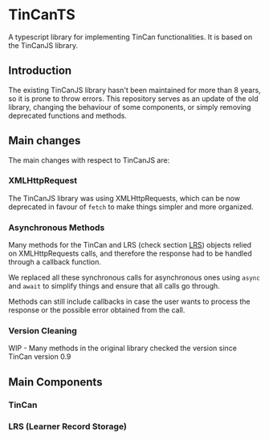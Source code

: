 # TinCanTS

A typescript library for implementing TinCan functionalities. It is based on the TinCanJS library.

## Introduction

The existing TinCanJS library hasn't been maintained for more than 8 years, so it is prone to throw errors. This repository serves as an update of the old library, changing the behaviour of some components, or simply removing deprecated functions and methods.

## Main changes

The main changes with respect to TinCanJS are:

### XMLHttpRequest

The TinCanJS library was using XMLHttpRequests, which can be now deprecated in favour of `fetch` to make things simpler and more organized.

### Asynchronous Methods

Many methods for the TinCan and LRS (check section [LRS](#LRS-(Learner-Record-Storage))) objects relied on XMLHttpRequests calls, and therefore the response had to be handled through a callback function. 

We replaced all these synchronous calls for asynchronous ones using `async` and `await` to simplify things and ensure that all calls go through. 

Methods can still include callbacks in case the user wants to process the response or the possible error obtained from the call.

### Version Cleaning

WIP - Many methods in the original library checked the version since TinCan version 0.9

## Main Components

### TinCan

### LRS (Learner Record Storage)